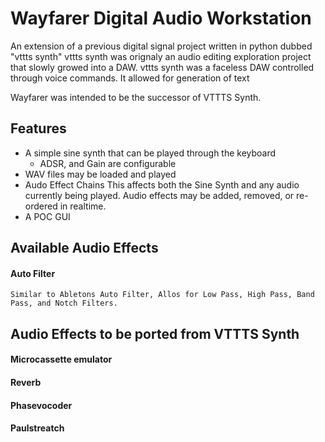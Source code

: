 # Wayfarer Digital Audio Workstation
An extension of a previous digital signal project written in python dubbed "vttts synth"
vttts synth was orignaly an audio editing exploration project that slowly growed into a DAW.
vttts synth was a faceless DAW controlled through voice commands.
It allowed for generation of text 

Wayfarer was intended to be the successor of VTTTS Synth.

## Features
* A simple sine synth that can be played through the keyboard
    * ADSR, and Gain are configurable
* WAV files may be loaded and played
* Audo Effect Chains
    This affects both the Sine Synth and any audio currently being played.
    Audio effects may be added, removed, or re-ordered in realtime.
* A POC GUI

## Available Audio Effects
#### Auto Filter
    Similar to Abletons Auto Filter, Allos for Low Pass, High Pass, Band Pass, and Notch Filters.

## Audio Effects to be ported from VTTTS Synth
#### Microcassette emulator
#### Reverb
#### Phasevocoder
#### Paulstreatch
